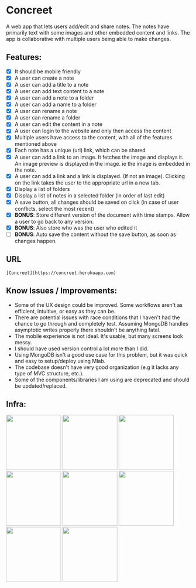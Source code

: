 # Concreet

A web app that lets users add/edit and share notes. The notes have primarily text with some images and other embedded content and links. The app is collaborative with multiple users being able to make changes.

## Features:
- [x] It should be mobile friendly
- [x] A user can create a note
- [x] A user can add a title to a note
- [x] A user can add text content to a note
- [x] A user can add a note to a folder
- [x] A user can add a name to a folder
- [x] A user can rename a note
- [x] A user can rename a folder
- [x] A user can edit the content in a note
- [x] A user can login to the website and only then access the content
- [x] Multiple users have access to the content, with all of the features mentioned above
- [x] Each note has a unique (url) link, which can be shared
- [x] A user can add a link to an image. It fetches the image and displays it. An image preview is displayed in the image. ie the image is embedded in the note.
- [x] A user can add a link and a link is displayed. (If not an image). Clicking on the link takes the user to the appropriate url in a new tab.
- [x] Display a list of folders
- [x] Display a list of notes in a selected folder (in order of last edit)
- [x] A save button, all changes should be saved on click (in case of user conflicts, select the most recent)
- [x] **BONUS**: Store different version of the document with time stamps. Allow a user to go back to any version.
- [x] **BONUS**: Also store who was the user who edited it
- [ ] **BONUS**: Auto save the content without the save button, as soon as changes happen.

## URL
```
[Concreet](https://concreet.herokuapp.com)
```

## Know Issues / Improvements:
- Some of the UX design could be improved. Some workflows aren't as efficient, intuitive, or easy as they can be.
- There are potential issues with race conditions that I haven't had the chance to go through and completely test. Assuming MongoDB handles asymptotic writes properly there shouldn't be anything fatal.
- The mobile experience is not ideal. It's usable, but many screens look messy.
- I should have used version control a lot more than I did.
- Using MongoDB isn't a good use case for this problem, but it was quick and easy to setup/deploy using Mlab.
- The codebase doesn't have very good organization (e.g it lacks any type of MVC structure, etc.).
- Some of the components/libraries I am using are deprecated and should be updated/replaced.

## Infra:
<img src="https://getdeveloper.net/wp-content/uploads/2018/02/semantic.png" width="150"> <img src="http://pluspng.com/img-png/nodejs-logo-png-node-js-development-296.png" width="150"> <img src="https://cacm.acm.org/system/assets/0002/7119/042117_Theodo_MongoDB.large.jpg?1492791427&1492791427" width="150"> <img src="https://dailysmarty-production.s3.amazonaws.com/uploads/post/img/509/feature_thumb_heroku-logo.jpg" width="150"> <img src="https://www.electronicsmedia.info/wp-content/uploads/2017/08/Mlab.png" width="150"> <img src="https://camo.githubusercontent.com/a43de8ca816e78b1c2666f7696f449b2eeddbeca/68747470733a2f2f63646e2e7261776769742e636f6d2f7075676a732f7075672d6c6f676f2f656563343336636565386664396431373236643738333963626539396431663639343639326330632f5356472f7075672d66696e616c2d6c6f676f2d5f2d636f6c6f75722d3132382e737667" width="150"> <img src="https://redislabs.com/wp-content/themes/redislabs/assets/images/redis-e-logo.svg" width="150"> <img src="https://iframely.com/r2/v286/img/thumbnail-iframely.jpg" width="150">
